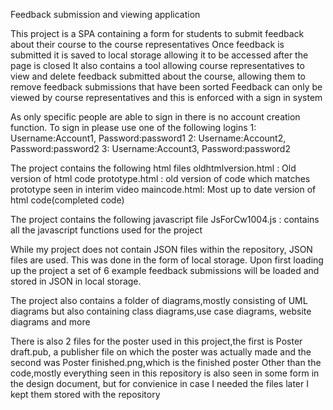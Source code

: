Feedback submission and viewing application

This project is a SPA containing a form for students to submit feedback about their course to the course representatives
Once feedback is submitted it is saved to local storage allowing it to be accessed after the page is closed
It also contains a tool allowing course representatives to view and delete feedback submitted about the course, allowing them to remove feedback submissions that have been sorted
Feedback can only be viewed by course representatives and this is enforced with a sign in system

As only specific people are able to sign in there is no account creation function. To sign in please use one of the following logins
1: Username:Account1, Password:password1
2: Username:Account2, Password:password2
3: Username:Account3, Password:password2

The project contains the following html files
oldhtmlversion.html : Old version of html code
prototype.html : old version of code which matches prototype seen in interim video
maincode.html: Most up to date version of html code(completed code)

The project contains the following javascript file
JsForCw1004.js : contains all the javascript functions used for the project

While my project does not contain JSON files within the repository, JSON files are used. This was done in the form of local storage. Upon first loading up the project a set of 6 example feedback submissions will be loaded and stored in JSON in local storage.

The project also contains a folder of diagrams,mostly consisting of UML diagrams but also containing class diagrams,use case diagrams, website diagrams and more 

There is also 2 files for the poster used in this project,the first is Poster draft.pub, a publisher file on which the poster was actually made and the second was Poster finished.png,which is the finished poster
Other than the code,mostly everything seen in this repository is also seen in some form in the design document, but for convienice in case I needed the files later I kept them stored with the repository







